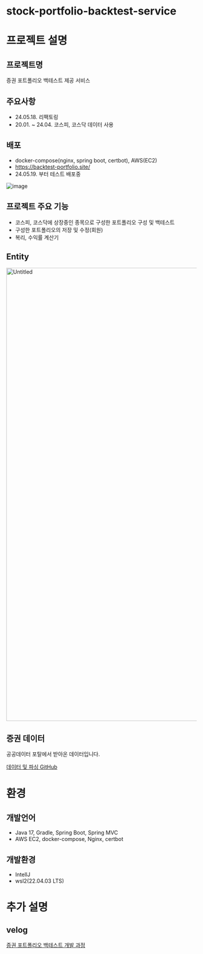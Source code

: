 # stock-portfolio-backtest-service

# 프로젝트 설명
## 프로젝트명
증권 포트폴리오 백테스트 제공 서비스

## 주요사항
* 24.05.18. 리팩토링
* 20.01. ~ 24.04. 코스피, 코스닥 데이터 사용

## 배포
* docker-compose(nginx, spring boot, certbot), AWS(EC2)
* https://backtest-portfolio.site/
* 24.05.19. 부터 테스트 배포중
  
![image](https://github.com/ChaneHaDa/stock-portfolio-backtest-service/assets/140226331/6a2785de-9aa5-4ca1-970c-ae92f8e3329f)

## 프로젝트 주요 기능
* 코스피, 코스닥에 상장중인 종목으로 구성한 포트폴리오 구성 및 백테스트
* 구성한 포트폴리오의 저장 및 수정(회원)
* 복리, 수익률 계산기

## Entity
<img width="1200" alt="Untitled" src="https://github.com/ChaneHaDa/stock-portfolio-backtest-service/assets/140226331/7b371215-9122-4b9e-8201-35a164381b08">

## 증권 데이터
공공데이터 포탈에서 받아온 데이터입니다.

[데이터 및 파싱 GitHub](https://github.com/ChaneHaDa/krx-json-data)

# 환경
## 개발언어 
* Java 17, Gradle, Spring Boot, Spring MVC
* AWS EC2, docker-compose, Nginx, certbot

## 개발환경
* IntellJ
* wsl2(22.04.03 LTS)

# 추가 설명
## velog
[증권 포트폴리오 백테스트 개발 과정](https://velog.io/@chane_ha_da/series/%EC%A6%9D%EA%B6%8C-%ED%8F%AC%ED%8A%B8%ED%8F%B4%EB%A6%AC%EC%98%A4-%EB%B0%B1%ED%85%8C%EC%8A%A4%ED%8A%B8-%EC%84%9C%EB%B9%84%EC%8A%A4)
